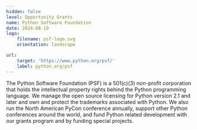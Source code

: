 ```yaml
---
hidden: false
level: Opportunity Grants
name: Python Software Foundation
date: 2024-08-19
logo:
    filename: psf-logo.svg
    orientation: landscape

url:
    target: 'https://www.python.org/psf/'
    label: python.org/psf
---
```

The Python Software Foundation (PSF) is a 501(c)(3) non-profit corporation that holds the intellectual property rights behind the Python programming language. We manage the open source licensing for Python version 2.1 and later and own and protect the trademarks associated with Python. We also run the North American PyCon conference annually, support other Python conferences around the world, and fund Python related development with our grants program and by funding special projects.



